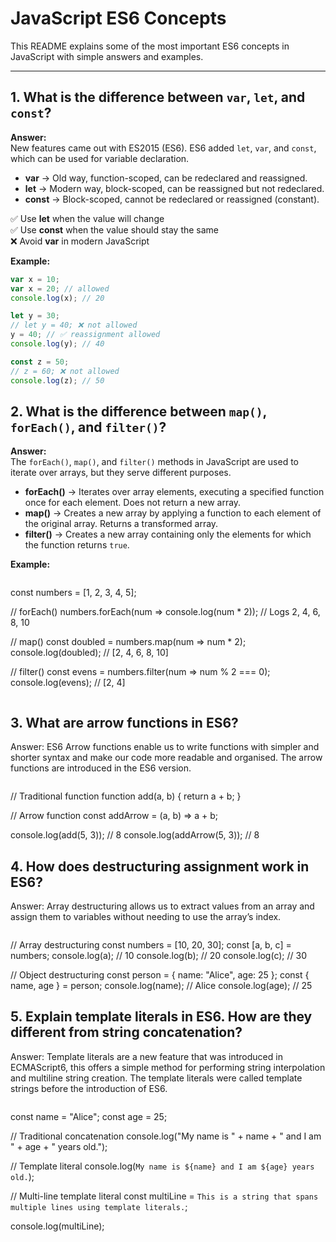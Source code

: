 # JavaScript ES6 Concepts

This README explains some of the most important ES6 concepts in JavaScript with simple answers and examples.

---

## 1. What is the difference between `var`, `let`, and `const`?

**Answer:**  
New features came out with ES2015 (ES6). ES6 added `let`, `var`, and `const`, which can be used for variable declaration.  

- **var** → Old way, function-scoped, can be redeclared and reassigned.  
- **let** → Modern way, block-scoped, can be reassigned but not redeclared.  
- **const** → Block-scoped, cannot be redeclared or reassigned (constant).  

✅ Use **let** when the value will change  
✅ Use **const** when the value should stay the same  
❌ Avoid **var** in modern JavaScript  

**Example:**
```js
var x = 10;
var x = 20; // allowed
console.log(x); // 20

let y = 30;
// let y = 40; ❌ not allowed
y = 40; // ✅ reassignment allowed
console.log(y); // 40

const z = 50;
// z = 60; ❌ not allowed
console.log(z); // 50
```

## 2. What is the difference between `map()`, `forEach()`, and `filter()`?

**Answer:**  
The `forEach()`, `map()`, and `filter()` methods in JavaScript are used to iterate over arrays, but they serve different purposes.  

- **forEach()** → Iterates over array elements, executing a specified function once for each element. Does not return a new array.  
- **map()** → Creates a new array by applying a function to each element of the original array. Returns a transformed array.  
- **filter()** → Creates a new array containing only the elements for which the function returns `true`.  

**Example:**
```js
```
const numbers = [1, 2, 3, 4, 5];

// forEach()
numbers.forEach(num => console.log(num * 2)); // Logs 2, 4, 6, 8, 10

// map()
const doubled = numbers.map(num => num * 2);
console.log(doubled); // [2, 4, 6, 8, 10]

// filter()
const evens = numbers.filter(num => num % 2 === 0);
console.log(evens); // [2, 4]
```
```
## 3. What are arrow functions in ES6?
Answer: ES6 Arrow functions enable us to write functions with simpler and shorter syntax and make our code more readable and organised. The arrow functions are introduced in the ES6 version.
```
```
// Traditional function
function add(a, b) {
  return a + b;
}

// Arrow function
const addArrow = (a, b) => a + b;

console.log(add(5, 3));     // 8
console.log(addArrow(5, 3)); // 8

## 4. How does destructuring assignment work in ES6?
Answer: Array destructuring allows us to extract values from an array and assign them to variables without needing to use the array’s index.
```
```
// Array destructuring
const numbers = [10, 20, 30];
const [a, b, c] = numbers;
console.log(a); // 10
console.log(b); // 20
console.log(c); // 30

// Object destructuring
const person = { name: "Alice", age: 25 };
const { name, age } = person;
console.log(name); // Alice
console.log(age);  // 25


## 5. Explain template literals in ES6. How are they different from string concatenation?
Answer: Template literals are a new feature that was introduced in ECMAScript6, this offers a simple method for performing string interpolation and multiline string creation. The template literals were called template strings before the introduction of ES6.
```
```
const name = "Alice";
const age = 25;

// Traditional concatenation
console.log("My name is " + name + " and I am " + age + " years old.");

// Template literal
console.log(`My name is ${name} and I am ${age} years old.`);

// Multi-line template literal
const multiLine = `
This is a string
that spans multiple lines
using template literals.
`;

console.log(multiLine);

```
```
